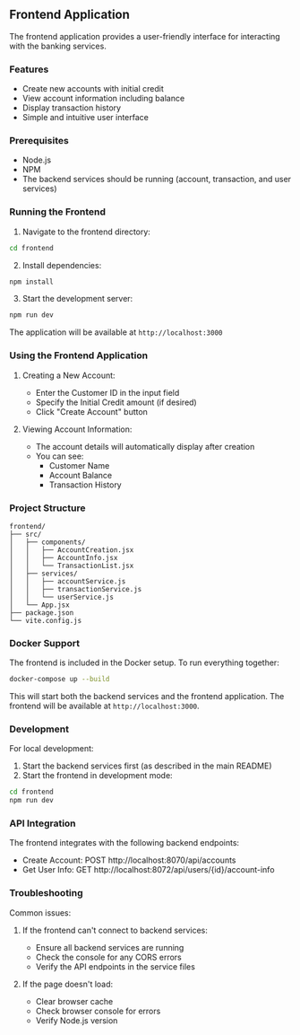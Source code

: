 ## Frontend Application

The frontend application provides a user-friendly interface for interacting with the banking services.

### Features
- Create new accounts with initial credit
- View account information including balance
- Display transaction history
- Simple and intuitive user interface

### Prerequisites
- Node.js
- NPM
- The backend services should be running (account, transaction, and user services)

### Running the Frontend

1. Navigate to the frontend directory:
```bash
cd frontend
```

2. Install dependencies:
```bash
npm install
```

3. Start the development server:
```bash
npm run dev
```

The application will be available at `http://localhost:3000`

### Using the Frontend Application

1. Creating a New Account:
   - Enter the Customer ID in the input field
   - Specify the Initial Credit amount (if desired)
   - Click "Create Account" button

2. Viewing Account Information:
   - The account details will automatically display after creation
   - You can see:
     - Customer Name
     - Account Balance
     - Transaction History

### Project Structure
```
frontend/
├── src/
│   ├── components/
│   │   ├── AccountCreation.jsx
│   │   ├── AccountInfo.jsx
│   │   └── TransactionList.jsx
│   ├── services/
│   │   ├── accountService.js
│   │   ├── transactionService.js
│   │   └── userService.js
│   └── App.jsx
├── package.json
└── vite.config.js
```

### Docker Support

The frontend is included in the Docker setup. To run everything together:

```bash
docker-compose up --build
```

This will start both the backend services and the frontend application. The frontend will be available at `http://localhost:3000`.

### Development

For local development:
1. Start the backend services first (as described in the main README)
2. Start the frontend in development mode:
```bash
cd frontend
npm run dev
```

### API Integration

The frontend integrates with the following backend endpoints:
- Create Account: POST http://localhost:8070/api/accounts
- Get User Info: GET http://localhost:8072/api/users/{id}/account-info

### Troubleshooting

Common issues:
1. If the frontend can't connect to backend services:
   - Ensure all backend services are running
   - Check the console for any CORS errors
   - Verify the API endpoints in the service files

2. If the page doesn't load:
   - Clear browser cache
   - Check browser console for errors
   - Verify Node.js version
